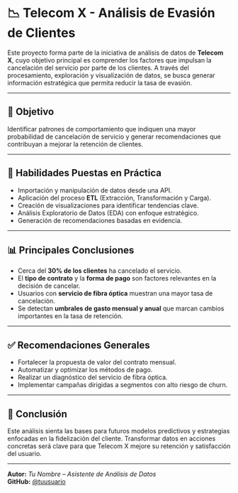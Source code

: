 # 📉 Telecom X - Análisis de Evasión de Clientes

Este proyecto forma parte de la iniciativa de análisis de datos de **Telecom X**, cuyo objetivo principal es comprender los factores que impulsan la cancelación del servicio por parte de los clientes. A través del procesamiento, exploración y visualización de datos, se busca generar información estratégica que permita reducir la tasa de evasión.

---

## 🎯 Objetivo

Identificar patrones de comportamiento que indiquen una mayor probabilidad de cancelación de servicio y generar recomendaciones que contribuyan a mejorar la retención de clientes.

---

## 🧠 Habilidades Puestas en Práctica

- Importación y manipulación de datos desde una API.
- Aplicación del proceso **ETL** (Extracción, Transformación y Carga).
- Creación de visualizaciones para identificar tendencias clave.
- Análisis Exploratorio de Datos (EDA) con enfoque estratégico.
- Generación de recomendaciones basadas en evidencia.

---

## 📊 Principales Conclusiones

- Cerca del **30% de los clientes** ha cancelado el servicio.
- El **tipo de contrato** y la **forma de pago** son factores relevantes en la decisión de cancelar.
- Usuarios con **servicio de fibra óptica** muestran una mayor tasa de cancelación.
- Se detectan **umbrales de gasto mensual y anual** que marcan cambios importantes en la tasa de retención.

---

## ✅ Recomendaciones Generales

- Fortalecer la propuesta de valor del contrato mensual.
- Automatizar y optimizar los métodos de pago.
- Realizar un diagnóstico del servicio de fibra óptica.
- Implementar campañas dirigidas a segmentos con alto riesgo de churn.

---

## 🚀 Conclusión

Este análisis sienta las bases para futuros modelos predictivos y estrategias enfocadas en la fidelización del cliente. Transformar datos en acciones concretas será clave para que Telecom X mejore su retención y satisfacción del usuario.

---

**Autor:** *Tu Nombre – Asistente de Análisis de Datos*  
**GitHub:** [@tuusuario](https://github.com/tuusuario)

